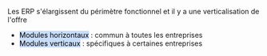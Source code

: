 Les ERP s'élargissent du périmètre fonctionnel et il y a une  verticalisation de l'offre
- <mark style="background: #ADCCFFA6;">Modules horizontaux</mark> : commun à toutes les entreprises
- <mark style="background: #ADCCFFA6;">Modules verticaux</mark> : spécifiques à certaines entreprises